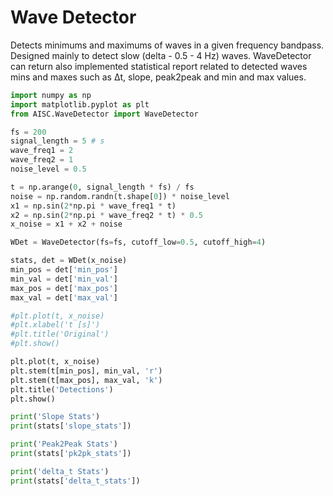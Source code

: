 # Wave Detector
Detects minimums and maximums of waves in a given frequency bandpass. Designed mainly to detect slow (delta - 0.5 - 4 Hz) waves.
WaveDetector can return also implemented statistical report related to detected waves mins and maxes such as Δt, slope, peak2peak and min and max values.


```python
import numpy as np
import matplotlib.pyplot as plt
from AISC.WaveDetector import WaveDetector

fs = 200
signal_length = 5 # s
wave_freq1 = 2
wave_freq2 = 1
noise_level = 0.5

t = np.arange(0, signal_length * fs) / fs
noise = np.random.randn(t.shape[0]) * noise_level
x1 = np.sin(2*np.pi * wave_freq1 * t)
x2 = np.sin(2*np.pi * wave_freq2 * t) * 0.5
x_noise = x1 + x2 + noise

WDet = WaveDetector(fs=fs, cutoff_low=0.5, cutoff_high=4)

stats, det = WDet(x_noise)
min_pos = det['min_pos']
min_val = det['min_val']
max_pos = det['max_pos']
max_val = det['max_val']

#plt.plot(t, x_noise)
#plt.xlabel('t [s]')
#plt.title('Original')
#plt.show()

plt.plot(t, x_noise)
plt.stem(t[min_pos], min_val, 'r')
plt.stem(t[max_pos], max_val, 'k')
plt.title('Detections')
plt.show()

print('Slope Stats')
print(stats['slope_stats'])

print('Peak2Peak Stats')
print(stats['pk2pk_stats'])

print('delta_t Stats')
print(stats['delta_t_stats'])




```
